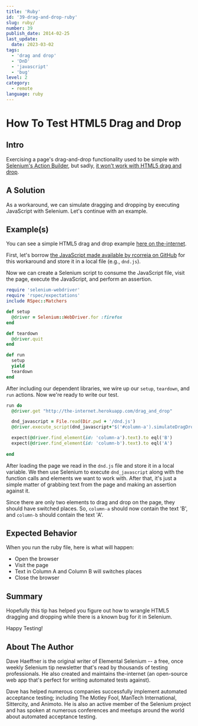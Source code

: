 ```yaml
---
title: 'Ruby'
id: '39-drag-and-drop-ruby'
slug: ruby/
number: 39
publish_date: 2014-02-25
last_update:
  date: 2023-03-02
tags:
  - 'drag and drop'
  - 'DnD'
  - 'javascript'
  - 'bug'
level: 2
category: 
  - remote
language: ruby
---
```


# How To Test HTML5 Drag and Drop

## Intro

Exercising a page's drag-and-drop functionality used to be simple with [Selenium's Action Builder](http://selenium.googlecode.com/svn/trunk/docs/api/rb/Selenium/WebDriver/ActionBuilder.html), but sadly, [it won't work with HTML5 drag and drop](https://code.google.com/p/selenium/issues/detail?id=6315).

## A Solution

As a workaround, we can simulate dragging and dropping by executing JavaScript with Selenium. Let's continue with an example.

## Example(s)

You can see a simple HTML5 drag and drop example [here on the-internet](http://the-internet.herokuapp.com/drag_and_drop).

First, let's borrow [the JavaScript made available by rcorreia on GitHub](https://gist.github.com/rcorreia/2362544) for this workaround and store it in a local file (e.g., `dnd.js`).

Now we can create a Selenium script to consume the JavaScript file, visit the page, execute the JavaScript, and perform an assertion.

```ruby
require 'selenium-webdriver'
require 'rspec/expectations'
include RSpec::Matchers

def setup
  @driver = Selenium::WebDriver.for :firefox
end

def teardown
  @driver.quit
end

def run
  setup
  yield
  teardown
end
```

After including our dependent libraries, we wire up our `setup`, `teardown`, and `run` actions. Now we're ready to write our test.

```ruby
run do
  @driver.get "http://the-internet.herokuapp.com/drag_and_drop"

  dnd_javascript = File.read(Dir.pwd + '/dnd.js')
  @driver.execute_script(dnd_javascript+"$('#column-a').simulateDragDrop({ dropTarget: '#column-b'});")

  expect(@driver.find_element(id: 'column-a').text).to eql('B')
  expect(@driver.find_element(id: 'column-b').text).to eql('A')
  
end
```

After loading the page we read in the `dnd.js` file and store it in a local variable. We then use Selenium to execute `dnd_javascript` along with the function calls and elements we want to work with. After that, it's just a simple matter of grabbing text from the page and making an assertion against it.

Since there are only two elements to drag and drop on the page, they should have switched places. So, `column-a` should now contain the text 'B', and `column-b` should contain the text 'A'.


## Expected Behavior

When you run the ruby file, here is what will happen:

+ Open the browser
+ Visit the page
+ Text in Column A and Column B will switches places
+ Close the browser

## Summary

Hopefully this tip has helped you figure out how to wrangle HTML5 dragging and dropping while there is a known bug for it in Selenium.

Happy Testing!

## About The Author

Dave Haeffner is the original writer of Elemental Selenium -- a free, once weekly Selenium tip newsletter that's read by thousands of testing professionals. He also created and maintains the-internet (an open-source web app that's perfect for writing automated tests against).

Dave has helped numerous companies successfully implement automated acceptance testing; including The Motley Fool, ManTech International, Sittercity, and Animoto. He is also an active member of the Selenium project and has spoken at numerous conferences and meetups around the world about automated acceptance testing.
